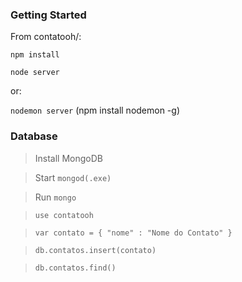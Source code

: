 ### Getting Started

From contatooh/:

`npm install`

`node server`

or:

`nodemon server`
(npm install nodemon -g)

### Database

> Install MongoDB

> Start `mongod(.exe)`

> Run `mongo`

>`use contatooh`

>`var contato = { "nome" : "Nome do Contato" }`

>`db.contatos.insert(contato)`

>`db.contatos.find()`
